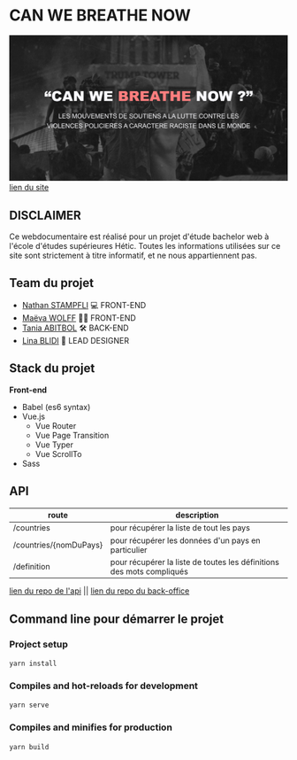 # CAN WE BREATHE NOW
![](./readme-assets/cover.png)
[lien du site](https://canwebreathenow.netlify.app/)

## DISCLAIMER

Ce webdocumentaire est réalisé pour un projet d'étude bachelor web à l'école d'études supérieures Hétic. Toutes les informations utilisées sur ce site sont strictement à titre informatif, et ne nous appartiennent pas.

## Team du projet

- [Nathan STAMPFLI](https://github.com/Nstampfli) 💻 FRONT-END 
- [Maëva WOLFF](https://github.com/MaevaWolff) 🖖🏻 FRONT-END
- [Tania ABITBOL](https://github.com/tania-abitbol) 🛠 BACK-END
- [Lina BLIDI](https://dribbble.com/linablidi) 💄 LEAD DESIGNER


## Stack du projet

**Front-end**
- Babel (es6 syntax)
- Vue.js
  - Vue Router
  - Vue Page Transition
  - Vue Typer
  - Vue ScrollTo
- Sass

## API

| route      | description      |
| ---      | ---      |
| /countries        | pour récupérer la liste de tout les pays |
| /countries/{nomDuPays}        | pour récupérer les données d'un pays en particulier |
| /definition       | pour récupérer la liste de toutes les définitions des mots compliqués |

[lien du repo de l'api](https://github.com/Projet-fin-annee/API) || [lien du repo du back-office](https://github.com/Projet-fin-annee/back-office)

## Command line pour démarrer le projet

### Project setup
```
yarn install
```

### Compiles and hot-reloads for development
```
yarn serve
```

### Compiles and minifies for production
```
yarn build
```
